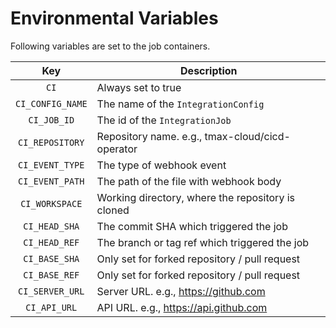 # Environmental Variables

Following variables are set to the job containers.

|Key|Description|
|:-----------------:|---|
|`CI`               | Always set to true |
|`CI_CONFIG_NAME`   | The name of the `IntegrationConfig` |
|`CI_JOB_ID`        | The id of the `IntegrationJob` |
|`CI_REPOSITORY`    | Repository name. e.g., tmax-cloud/cicd-operator |
|`CI_EVENT_TYPE`    | The type of webhook event |
|`CI_EVENT_PATH`    | The path of the file with webhook body |
|`CI_WORKSPACE`     | Working directory, where the repository is cloned |
|`CI_HEAD_SHA`      | The commit SHA which triggered the job |
|`CI_HEAD_REF`      | The branch or tag ref which triggered the job |
|`CI_BASE_SHA`      | Only set for forked repository / pull request |
|`CI_BASE_REF`      | Only set for forked repository / pull request |
|`CI_SERVER_URL`    | Server URL. e.g., https://github.com |
|`CI_API_URL`       | API URL. e.g., https://api.github.com |

